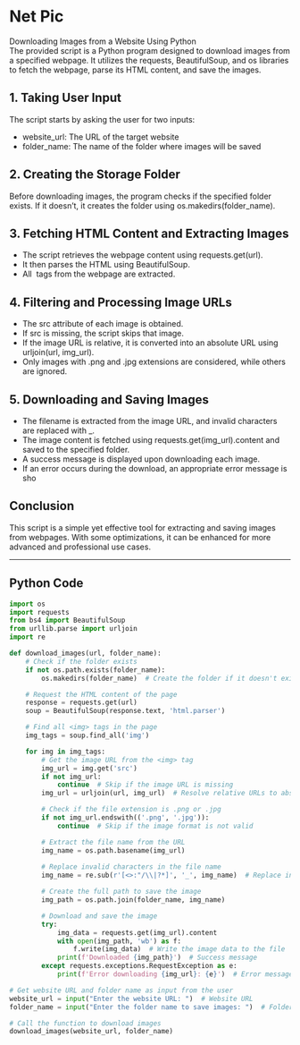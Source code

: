 # Net Pic
Downloading Images from a Website Using Python<br>
The provided script is a Python program designed to download images from a specified webpage. It utilizes the requests, BeautifulSoup, and os libraries to fetch the webpage, parse its HTML content, and save the images.
## 1. Taking User Input
The script starts by asking the user for two inputs:
- website_url: The URL of the target website
- folder_name: The name of the folder where images will be saved
## 2. Creating the Storage Folder
Before downloading images, the program checks if the specified folder exists. If it doesn’t, it creates the folder using os.makedirs(folder_name).
## 3. Fetching HTML Content and Extracting Images
- The script retrieves the webpage content using requests.get(url).
- It then parses the HTML using BeautifulSoup.
- All <img> tags from the webpage are extracted.
## 4. Filtering and Processing Image URLs
- The src attribute of each image is obtained.
- If src is missing, the script skips that image.
- If the image URL is relative, it is converted into an absolute URL using urljoin(url, img_url).
- Only images with .png and .jpg extensions are considered, while others are ignored.
## 5. Downloading and Saving Images
- The filename is extracted from the image URL, and invalid characters are replaced with _.
- The image content is fetched using requests.get(img_url).content and saved to the specified folder.
- A success message is displayed upon downloading each image.
- If an error occurs during the download, an appropriate error message is sho
## Conclusion
This script is a simple yet effective tool for extracting and saving images from webpages. With some optimizations, it can be enhanced for more advanced and professional use cases.
<hr>

## Python Code
```python
import os
import requests
from bs4 import BeautifulSoup
from urllib.parse import urljoin
import re

def download_images(url, folder_name):
    # Check if the folder exists
    if not os.path.exists(folder_name):
        os.makedirs(folder_name)  # Create the folder if it doesn't exist

    # Request the HTML content of the page
    response = requests.get(url)
    soup = BeautifulSoup(response.text, 'html.parser')

    # Find all <img> tags in the page
    img_tags = soup.find_all('img')

    for img in img_tags:
        # Get the image URL from the <img> tag
        img_url = img.get('src')
        if not img_url:
            continue  # Skip if the image URL is missing
        img_url = urljoin(url, img_url)  # Resolve relative URLs to absolute ones

        # Check if the file extension is .png or .jpg
        if not img_url.endswith(('.png', '.jpg')):
            continue  # Skip if the image format is not valid

        # Extract the file name from the URL
        img_name = os.path.basename(img_url)
        
        # Replace invalid characters in the file name
        img_name = re.sub(r'[<>:"/\\|?*]', '_', img_name)  # Replace invalid characters with '_'

        # Create the full path to save the image
        img_path = os.path.join(folder_name, img_name)

        # Download and save the image
        try:
            img_data = requests.get(img_url).content
            with open(img_path, 'wb') as f:
                f.write(img_data)  # Write the image data to the file
            print(f'Downloaded {img_path}')  # Success message
        except requests.exceptions.RequestException as e:
            print(f'Error downloading {img_url}: {e}')  # Error message if download fails

# Get website URL and folder name as input from the user
website_url = input("Enter the website URL: ")  # Website URL
folder_name = input("Enter the folder name to save images: ")  # Folder name to save images

# Call the function to download images
download_images(website_url, folder_name)

```
